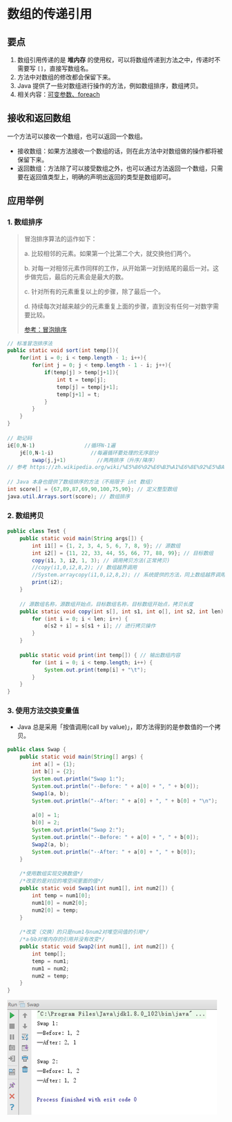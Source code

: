 # 数组的传递引用

## 要点

1. 数组引用传递的是 **堆内存** 的使用权，可以将数组传递到方法之中，传递时不需要写 `[]`，直接写数组名。
2. 方法中对数组的修改都会保留下来。
3. Java 提供了一些对数组进行操作的方法，例如数组排序，数组拷贝。
4. 相关内容：[可变参数、foreach](./04.可变参数、foreach.md)

## 接收和返回数组

一个方法可以接收一个数组，也可以返回一个数组。

* 接收数组：如果方法接收一个数组的话，则在此方法中对数组做的操作都将被保留下来。
* 返回数组：方法除了可以接受数组之外，也可以通过方法返回一个数组，只需要在返回值类型上，明确的声明出返回的类型是数组即可。

## 应用举例

### 1. 数组排序

> 冒泡排序算法的运作如下：
>
> a. 比较相邻的元素。如果第一个比第二个大，就交换他们两个。
>
> b. 对每一对相邻元素作同样的工作，从开始第一对到结尾的最后一对。这步做完后，最后的元素会是最大的数。
>
> c. 针对所有的元素重复以上的步骤，除了最后一个。
>
> d. 持续每次对越来越少的元素重复上面的步骤，直到没有任何一对数字需要比较。
>
> [参考：冒泡排序](https://zh.wikipedia.org/wiki/%E5%86%92%E6%B3%A1%E6%8E%92%E5%BA%8F)

```java
// 标准冒泡排序法
public static void sort(int temp[]){
    for(int i = 0; i < temp.length - 1; i++){
        for(int j = 0; j < temp.length - 1 - i; j++){
            if(temp[j] > temp[j+1]){
                int t = temp[j];
                temp[j] = temp[j+1];
                temp[j+1] = t;
            }
        }
    }
}

// 助记码
i∈[0,N-1)                //循环N-1遍   
    j∈[0,N-1-i)            //每遍循环要处理的无序部分     
        swap(j,j+1)          //两两排序（升序/降序）
// 参考 https://zh.wikipedia.org/wiki/%E5%86%92%E6%B3%A1%E6%8E%92%E5%BA%8F#JAVA

// Java 本身也提供了数组排序的方法（不局限于 int 数组）
int score[] = {67,89,87,69,90,100,75,90}; // 定义整型数组
java.util.Arrays.sort(score); // 数组排序
```

### 2. 数组拷贝

```java
public class Test {
    public static void main(String args[]) {
        int i1[] = {1, 2, 3, 4, 5, 6, 7, 8, 9}; // 源数组
        int i2[] = {11, 22, 33, 44, 55, 66, 77, 88, 99}; // 目标数组
        copy(i1, 3, i2, 1, 3); // 调用拷贝方法(正常拷贝)
        //copy(i1,0,i2,8,2); // 数组越界调用
        //System.arraycopy(i1,0,i2,8,2); // 系统提供的方法，同上数组越界调用
        print(i2);
    }

    // 源数组名称，源数组开始点，目标数组名称，目标数组开始点，拷贝长度
    public static void copy(int s[], int s1, int o[], int s2, int len) {
        for (int i = 0; i < len; i++) {
            o[s2 + i] = s[s1 + i]; // 进行拷贝操作
        }
    }

    public static void print(int temp[]) { // 输出数组内容
        for (int i = 0; i < temp.length; i++) {
            System.out.print(temp[i] + "\t");
        }
    }
}
```

### 3. 使用方法交换变量值

* Java 总是采用「按值调用(call by value)」，即方法得到的是参数值的一个拷贝。

```java
public class Swap {
    public static void main(String[] args) {
        int a[] = {1};
        int b[] = {2};
        System.out.println("Swap 1:");
        System.out.println("--Before: " + a[0] + ", " + b[0]);
        Swap1(a, b);
        System.out.println("--After: " + a[0] + ", " + b[0] + "\n");

        a[0] = 1;
        b[0] = 2;
        System.out.println("Swap 2:");
        System.out.println("--Before: " + a[0] + ", " + b[0]);
        Swap2(a, b);
        System.out.println("--After: " + a[0] + ", " + b[0]);
    }

    /*使用数组实现交换数值*/
    /*改变的是对应的堆空间里面的值*/
    public static void Swap1(int num1[], int num2[]) {
        int temp = num1[0];
        num1[0] = num2[0];
        num2[0] = temp;
    }

    /*改变（交换）的只是num1与num2对堆空间值的引用*/
    /*a与b对堆内存的引用并没有改变*/
    public static void Swap2(int num1[], int num2[]) {
        int temp[];
        temp = num1;
        num1 = num2;
        num2 = temp;
    }
}
```

![交换后结果](resources/var-swap.png)